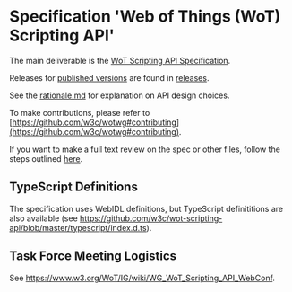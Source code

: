 # Specification 'Web of Things (WoT) Scripting API'

The main deliverable is the [WoT Scripting API Specification](http://w3c.github.io/wot-scripting-api/).

Releases for [published versions](https://www.w3.org/TR/wot-scripting-api/) are found in [releases](./releases/).

See the [rationale.md](./rationale.md) for explanation on API design choices.

To make contributions, please refer to [https://github.com/w3c/wotwg#contributing](https://github.com/w3c/wotwg#contributing).

If you want to make a full text review on the spec or other files, follow the steps outlined [here](https://github.com/w3c/wot-scripting-api/pull/248).

## TypeScript Definitions

The specification uses WebIDL definitions, but TypeScript definititions are also available (see https://github.com/w3c/wot-scripting-api/blob/master/typescript/index.d.ts).

## Task Force Meeting Logistics

See https://www.w3.org/WoT/IG/wiki/WG_WoT_Scripting_API_WebConf. 
